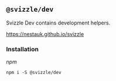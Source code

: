 ## `@svizzle/dev`

Svizzle Dev contains development helpers.

https://nestauk.github.io/svizzle

### Installation

*npm*

`npm i -S @svizzle/dev`
